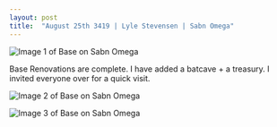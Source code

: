 ```yaml
---
layout: post
title:  "August 25th 3419 | Lyle Stevensen | Sabn Omega"
---
```


![Image 1 of Base on Sabn Omega](https://nms-seventh-fleet.github.io/images/stevensen_3419-08-25_002.jpg)

<p>Base Renovations are complete. I have added a batcave + a treasury. I invited everyone over for a quick visit.</p>

![Image 2 of Base on Sabn Omega](https://nms-seventh-fleet.github.io/images/stevensen_3419-08-25_001.jpg)

![Image 3 of Base on Sabn Omega](https://nms-seventh-fleet.github.io/images/stevensen_3419-08-29_003.jpg)

<!--more-->




